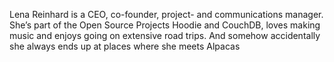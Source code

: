 Lena Reinhard is a CEO, co-founder, project- and communications manager. She’s part of the Open Source Projects Hoodie and CouchDB, loves making music and enjoys going on extensive road trips. And somehow accidentally she always ends up at places where she meets Alpacas
